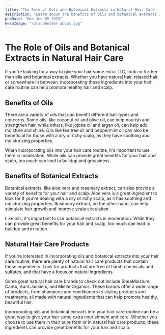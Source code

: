 ```yaml
---
title: "The Role of Oils and Botanical Extracts in Natural Hair Care | Natural Hair Care Products"
description: "Learn about the benefits of oils and botanical extracts in natural hair care products that can help you achieve healthy and beautiful hair. Find the best natural hair care products to fit your needs."
pubDate: "Mon Jun 05 2023"
heroImage: "/placeholder-about.jpg"
---
```


# The Role of Oils and Botanical Extracts in Natural Hair Care

If you&#39;re looking for a way to give your hair some extra TLC, look no further than oils and botanical extracts. Whether you have natural hair, relaxed hair, or somewhere in between, incorporating these ingredients into your hair care routine can help promote healthy hair and scalp.

## Benefits of Oils

There are a variety of oils that can benefit different hair types and concerns. Some oils, like coconut oil and olive oil, can help nourish and strengthen hair, while others, like jojoba oil and argan oil, can help add moisture and shine. Oils like tea tree oil and peppermint oil can also be beneficial for those with a dry or itchy scalp, as they have soothing and moisturizing properties.

When incorporating oils into your hair care routine, it&#39;s important to use them in moderation. While oils can provide great benefits for your hair and scalp, too much can lead to buildup and greasiness.

## Benefits of Botanical Extracts

Botanical extracts, like aloe vera and rosemary extract, can also provide a variety of benefits for your hair and scalp. Aloe vera is a great ingredient to look for if you&#39;re dealing with a dry or itchy scalp, as it has soothing and moisturizing properties. Rosemary extract, on the other hand, can help stimulate hair growth and improve scalp circulation.

Like oils, it&#39;s important to use botanical extracts in moderation. While they can provide great benefits for your hair and scalp, too much can lead to buildup and irritation.

## Natural Hair Care Products

If you&#39;re interested in incorporating oils and botanical extracts into your hair care routine, there are plenty of natural hair care products that contain these ingredients. Look for products that are free of harsh chemicals and sulfates, and that have a focus on natural ingredients.

Some great natural hair care brands to check out include SheaMoisture, Cantu, Aunt Jackie&#39;s, and Mielle Organics. These brands offer a wide range of products, from shampoos and conditioners to styling products and treatments, all made with natural ingredients that can help promote healthy, beautiful hair.

Incorporating oils and botanical extracts into your hair care routine can be a great way to give your hair some extra nourishment and care. Whether you choose to use them in their pure form or in natural hair care products, these ingredients can provide great benefits for your hair and scalp.